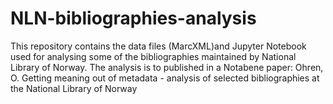 # NLN-bibliographies-analysis
This repository contains the data files (MarcXML)and Jupyter Notebook used for analysing some of the bibliographies maintained by National Library of Norway. The analysis is to published in a Notabene paper:
Ohren, O. Getting meaning out of metadata - analysis of selected bibliographies at the National Library of Norway
